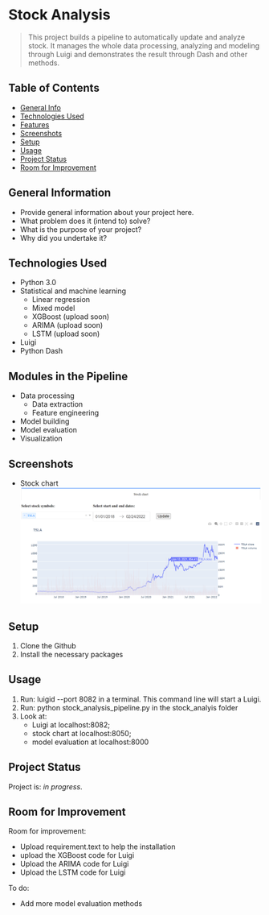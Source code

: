 # Stock Analysis
> This project builds a pipeline to automatically update and analyze stock. It manages the whole data processing, analyzing and modeling through Luigi and demonstrates the result through Dash and other methods.


## Table of Contents
* [General Info](#general-information)
* [Technologies Used](#technologies-used)
* [Features](#features)
* [Screenshots](#screenshots)
* [Setup](#setup)
* [Usage](#usage)
* [Project Status](#project-status)
* [Room for Improvement](#room-for-improvement)



## General Information
- Provide general information about your project here.
- What problem does it (intend to) solve?
- What is the purpose of your project?
- Why did you undertake it?



## Technologies Used
- Python 3.0
- Statistical and machine learning
  - Linear regression
  - Mixed model
  - XGBoost (upload soon)
  - ARIMA (upload soon)
  - LSTM (upload soon)
- Luigi
- Python Dash


## Modules in the Pipeline
- Data processing
  - Data extraction
  - Feature engineering
- Model building
- Model evaluation
- Visualization


## Screenshots
- Stock chart
![stock chart screenshot](./img/stock_chart.png)



## Setup
1. Clone the Github
2. Install the necessary packages



## Usage
1. Run: luigid --port 8082 in a terminal. This command line will start a Luigi. 
2. Run: python stock_analysis_pipeline.py in the stock_analyis folder
3. Look at:
   - Luigi at localhost:8082;
   - stock chart at localhost:8050;
   - model evaluation at localhost:8000


## Project Status
Project is: _in progress_. 


## Room for Improvement

Room for improvement:
- Upload requirement.text to help the installation
- upload the XGBoost code for Luigi
- Upload the ARIMA code for Luigi
- Upload the LSTM code for Luigi

To do:
- Add more model evaluation methods





